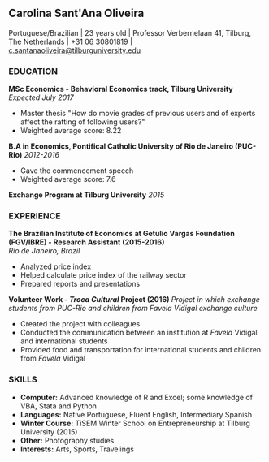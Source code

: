 ## Carolina Sant'Ana Oliveira   
Portuguese/Brazilian | 23 years old |
Professor Verbernelaan 41, Tilburg, The Netherlands | +31 06 30801819 | c.santanaoliveira@tilburguniversity.edu   

### EDUCATION
**MSc Economics - Behavioral Economics track, Tilburg University** *Expected July 2017*

  - Master thesis "How do movie grades of previous users and of experts affect the ratting of following users?"
  - Weighted average score: 8.22

**B.A in Economics, Pontifical Catholic University of Rio de Janeiro (PUC-Rio)** *2012-2016*

  - Gave the commencement speech
  - Weighted average score: 7.6
  
**Exchange Program at Tilburg University** *2015*

### EXPERIENCE
**The Brazilian Institute of Economics at Getulio Vargas Foundation (FGV/IBRE) - Research Assistant (2015-2016)**            
*Rio de Janeiro, Brazil*         
- Analyzed price index
- Helped calculate price index of the railway sector
- Prepared reports and presentations

**Volunteer Work - *Troca Cultural* Project (2016)**
*Project in which exchange students from PUC-Rio and children from Favela Vidigal exchange culture*
- Created the project with colleagues
- Conducted the communication between an institution at *Favela* Vidigal and international students
- Provided food and transportation for international students and children from *Favela* Vidigal

### SKILLS
- **Computer:** Advanced knowledge of R and Excel; some knowledge of VBA, Stata and Python
- **Languages:** Native Portuguese, Fluent English, Intermediary Spanish
- **Winter Course:** TiSEM Winter School on Entrepreneurship at Tilburg University (2015)
- **Other:** Photography studies
- **Interests:** Arts, Sports, Travelings
